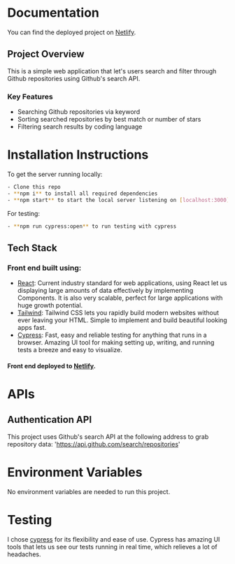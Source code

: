 # Documentation

You can find the deployed project on [Netlify](https://eager-curie-6f78bc.netlify.app).

## Project Overview

This is a simple web application that let's users search and filter through Github repositories using Github's search API.

### Key Features

- Searching Github repositories via keyword
- Sorting searched repositories by best match or number of stars
- Filtering search results by coding language

# Installation Instructions

To get the server running locally:

```bash
- Clone this repo
- **npm i** to install all required dependencies
- **npm start** to start the local server listening on [localhost:3000](http://localhost:3000)
```

For testing:
```bash
- **npm run cypress:open** to run testing with cypress
```

## Tech Stack

### Front end built using:

- [React](https://reactjs.org/): Current industry standard for web applications, using React let us displaying large amounts of data effectively by implementing Components. It is also very scalable, perfect for large applications with huge growth potential.
- [Tailwind](https://tailwindcss.com/): Tailwind CSS lets you rapidly build modern websites without ever leaving your HTML. Simple to implement and build beautiful looking apps fast.
- [Cypress](https://docs.cypress.io/): Fast, easy and reliable testing for anything that runs in a browser. Amazing UI tool for making setting up, writing, and running tests a breeze and easy to visualize.

#### Front end deployed to [Netlify](https://eager-curie-6f78bc.netlify.app).

# APIs

## Authentication API

This project uses Github's search API at the following address to grab repository data:
'https://api.github.com/search/repositories'

# Environment Variables

No environment variables are needed to run this project.

# Testing

I chose [cypress](https://docs.cypress.io/) for its flexibility and ease of use. Cypress has amazing UI tools that lets us see our tests running in real time, which relieves a lot of headaches.